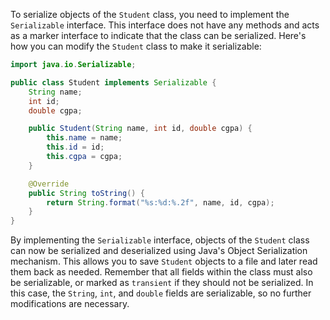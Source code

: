 To serialize objects of the `Student` class, you need to implement the `Serializable` interface. This interface does not have any methods and acts as a marker interface to indicate that the class can be serialized. Here's how you can modify the `Student` class to make it serializable:

```java
import java.io.Serializable;

public class Student implements Serializable {
    String name;
    int id;
    double cgpa;

    public Student(String name, int id, double cgpa) {
        this.name = name;
        this.id = id;
        this.cgpa = cgpa;
    }

    @Override
    public String toString() {
        return String.format("%s:%d:%.2f", name, id, cgpa);
    }
}
```

By implementing the `Serializable` interface, objects of the `Student` class can now be serialized and deserialized using Java's Object Serialization mechanism. This allows you to save `Student` objects to a file and later read them back as needed. Remember that all fields within the class must also be serializable, or marked as `transient` if they should not be serialized. In this case, the `String`, `int`, and `double` fields are serializable, so no further modifications are necessary.